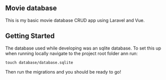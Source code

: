 ## Movie database 

This is my basic movie database CRUD app using Laravel and Vue. 

## Getting Started

The database used while developing was an sqlite database. To set this up when running locally navigate to the project root folder ann run:

```
touch database/database.sqlite
```

Then run the migrations and you should be ready to go!
